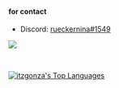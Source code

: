 <h4 align="left">for contact</h4>

 - Discord: [rueckernina#1549](https://discord.com/users/391688185727418382)

![](https://komarev.com/ghpvc/?username=itzgonza)

<br/>

<a href="https://github.com/itzgonza"><img alt="itzgonza's Top Languages" src="https://github-readme-stats.vercel.app/api/top-langs/?username=superblaubeere27&&theme=light&show_icons=true&count_private=true&layout=compact&langs_count=10&a&bg_color=1233214231240,18142214,5b6cb7&title_color=fff&text_color=fff" /></a>
 
<br/>
